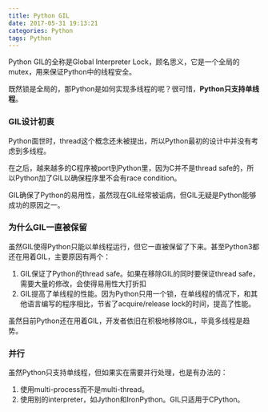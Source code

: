 ```yaml
---
title: Python GIL
date: 2017-05-31 19:13:21
categories: Python
tags: Python
---
```


Python GIL的全称是Global Interpreter Lock，顾名思义，它是一个全局的mutex，用来保证Python中的线程安全。

既然锁是全局的，那Python是如何实现多线程的呢？很可惜，**Python只支持单线程**。

### GIL设计初衷

Python面世时，thread这个概念还未被提出，所以Python最初的设计中并没有考虑到多线程。

在之后，越来越多的C程序被port到Python里，因为C并不是thread safe的，所以Python加了GIL以确保程序里不会有race condition。

GIL确保了Python的易用性，虽然现在GIL经常被诟病，但GIL无疑是Python能够成功的原因之一。

### 为什么GIL一直被保留

虽然GIL使得Python只能以单线程运行，但它一直被保留了下来。甚至Python3都还在用着GIL，主要原因有两个：

1. GIL保证了Python的thread safe。如果在移除GIL的同时要保证thread safe，需要大量的修改，会使得易用性大打折扣
2. GIL提高了单线程的性能。因为Python只用一个锁，在单线程的情况下，和其他语言编写的程序相比，节省了acquire/release lock的时间，提高了性能。

虽然目前Python还在用着GIL，开发者依旧在积极地移除GIL，毕竟多线程是趋势。

### 并行

虽然Python只支持单线程，但如果实在需要并行处理，也是有办法的：

1. 使用multi-process而不是multi-thread。
2. 使用别的interpreter，如Jython和IronPython。GIL只适用于CPython。